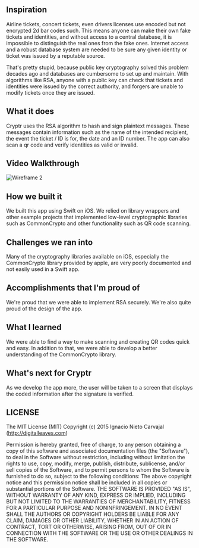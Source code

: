 ## Inspiration

Airline tickets, concert tickets, even drivers licenses use encoded but not encrypted 2d bar codes such. This means anyone can make their own fake tickets and identities, and without access to a central database, it is impossible to distinguish the real ones from the fake ones. Internet access and a robust database system are needed to be sure any given identity or ticket was issued by a reputable source. 

That's pretty stupid, because public key cryptography solved this problem decades ago and databases are cumbersome to set up and maintain. With algorithms like RSA, anyone with a public key can check that tickets and identities were issued by the correct authority, and forgers are unable to modify tickets once they are issued. 

## What it does

Cryptr uses the RSA algorithm to hash and sign plaintext messages. These messages contain information such as the name of the intended recipient, the event the ticket / ID is for, the date and an ID number. The app can also scan a qr code and verify identities as valid or invalid.

## Video Walkthrough

<img src='http://i.imgur.com/zrj0DxZ.gif' title='walkthru' width='' alt='Wireframe 2' />

## How we built it

We built this app using Swift on iOS. We relied on library wrappers and other example projects that implemented low-level cryptographic libraries such as CommonCrypto and other functionality such as QR code scanning. 

## Challenges we ran into

Many of the cryptography libraries available on iOS, especially the CommonCrypto library provided by apple, are very poorly documented and not easily used in a Swift app. 

## Accomplishments that I'm proud of

We're proud that we were able to implement RSA securely. We're also quite proud of the design of the app.

## What I learned

We were able to find a way to make scanning and creating QR codes quick and easy. In addition to that, we were able to develop a better understanding of the CommonCrypto library.

## What's next for Cryptr

As we develop the app more, the user will be taken to a screen that displays the coded information after the signature is verified.

## LICENSE

The MIT License (MIT)
Copyright (c) 2015 Ignacio Nieto Carvajal (http://digitalleaves.com)

Permission is hereby granted, free of charge, to any person obtaining a copy of this software and associated documentation files (the "Software"), to deal in the Software without restriction, including without limitation the rights to use, copy, modify, merge, publish, distribute, sublicense, and/or sell copies of the Software, and to permit persons to whom the Software is furnished to do so, subject to the following conditions:
The above copyright notice and this permission notice shall be included in all copies or substantial portions of the Software.
THE SOFTWARE IS PROVIDED "AS IS", WITHOUT WARRANTY OF ANY KIND, EXPRESS OR IMPLIED, INCLUDING BUT NOT LIMITED TO THE WARRANTIES OF MERCHANTABILITY, FITNESS FOR A PARTICULAR PURPOSE AND NONINFRINGEMENT. IN NO EVENT SHALL THE AUTHORS OR COPYRIGHT HOLDERS BE LIABLE FOR ANY CLAIM, DAMAGES OR OTHER LIABILITY, WHETHER IN AN ACTION OF CONTRACT, TORT OR OTHERWISE, ARISING FROM, OUT OF OR IN CONNECTION WITH THE SOFTWARE OR THE USE OR OTHER DEALINGS IN THE SOFTWARE.
